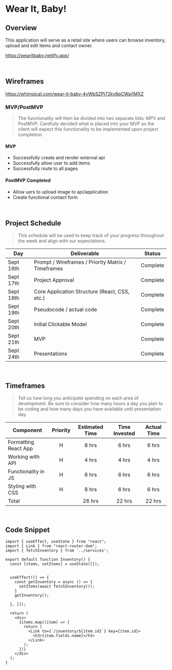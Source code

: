 # Wear It, Baby!


## Overview

This application will serve as a retail site where users can browse inventory, upload and edit items and contact owner. 

https://wearitbaby.netlify.app/

<br>

## Wireframes

https://whimsical.com/wear-it-baby-4vWbSZPj72kv8pCWaj1MXZ

### MVP/PostMVP

> The functionality will then be divided into two separate lists: MPV and PostMVP. Carefully decided what is placed into your MVP as the client will expect this functionality to be implemented upon project completion.

#### MVP

- Successfully create and render external api
- Successfully allow user to add items 
- Successfully route to all pages

#### PostMVP Completed

- Allow uers to upload image to api/application 
- Create functional contact form
 
<br>

## Project Schedule

> This schedule will be used to keep track of your progress throughout the week and align with our expectations.

| Day           | Deliverable                                        | Status     |
| ------------- | -------------------------------------------------- | ---------- |
|Sept 16th | Prompt / Wireframes / Priority Matrix / Timeframes       | Complete |
|Sept 17th | Project Approval                                         | Complete |
|Sept 18th | Core Application Structure (React, CSS, etc.)            | Complete |
|Sept 19th | Pseudocode / actual code                                 | Complete |
|Sept 20th | Initial Clickable Model                                  | Complete |
|Sept 21th | MVP                                                      | Complete |
|Sept 24th | Presentations                                            | Complete |

<br>

## Timeframes

> Tell us how long you anticipate spending on each area of development. Be sure to consider how many hours a day you plan to be coding and how many days you have available until presentation day.


| Component           | Priority | Estimated Time | Time Invested | Actual Time |
| ------------------- | :------: | :------------: | :-----------: | :---------: |
| Formatting React App|    H     |     8 hrs      |     6 hrs     |    6 hrs    |
| Working with API    |    H     |     4 hrs      |     4 hrs     |    4 hrs    |
| Functionality in JS |    H     |     6 hrs      |     6 hrs     |    6 hrs    |
| Styling with CSS    |    H     |     8 hrs      |     6 hrs     |    6 hrs    |
| Total               |          |     26 hrs     |     22 hrs    |    22 hrs   |

<br>

## Code Snippet

```
import { useEffect, useState } from "react";
import { Link } from "react-router-dom";
import { fetchInventory } from '../services';

export default function Inventory() {
  const [items, setItems] = useState([]);

  
  useEffect(() => {
    const getInventory = async () => {
      setItems(await fetchInventory());
    }
    getInventory();

  }, []);

  return (
    <div>
      {items.map((item) => {
        return (
          <Link to={`/inventory/${item.id}`} key={item.id}>
            <h3>{item.fields.name}</h3>
          </Link>
        );
      })}
    </div>
  );
}

```
